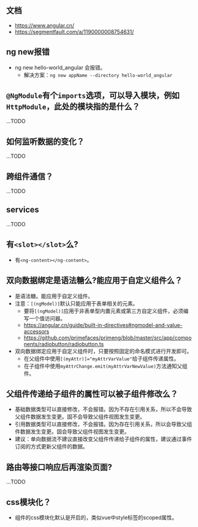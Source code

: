 ## 文档
* https://www.angular.cn/
* https://segmentfault.com/a/1190000008754631/

## ng new报错
* ng new hello-world_angular 会报错。
    - 解决方案：```ng new appName --directory hello-world_angular```

## `@NgModule`有个`imports`选项，可以导入模块，例如`HttpModule`，此处的模块指的是什么？
...TODO

## 如何监听数据的变化？
...TODO

## 跨组件通信？
...TODO

## services
...TODO

## 有`<slot></slot>`么?
* 有`<ng-content></ng-content>`。

## 双向数据绑定是语法糖么?能应用于自定义组件么？
* 是语法糖。能应用于自定义组件。
* 注意：`[(ngModel)]`默认只能应用于表单相关的元素。
  - 要将`[(ngModel)]`应用于非表单型内置元素或第三方自定义组件，必须编写一个值访问器。
  - https://angular.cn/guide/built-in-directives#ngmodel-and-value-accessors
  - https://github.com/primefaces/primeng/blob/master/src/app/components/radiobutton/radiobutton.ts
* 双向数据绑定应用于自定义组件时，只要按照固定的命名模式进行开发即可。
  - 在父组件中使用`[(myAttr)]="myAttrVarValue"`给子组件传递属性。
  - 在子组件中使用`myAttrChange.emit(myAttrVarNewValue)`方法通知父组件。

## 父组件传递给子组件的属性可以被子组件修改么？
* 基础数据类型可以直接修改，不会报错。因为不存在引用关系，所以不会导致父组件数据发生变更。固不会导致父组件视图发生变更。
* 引用数据类型可以直接修改，不会报错。因为存在引用关系，所以会导致父组件数据发生变更。固会导致父组件视图发生变更。
* 建议：单向数据流不建议直接改变父组件传递给子组件的属性，建议通过事件订阅的方式更新父组件的数据。

## 路由等接口响应后再渲染页面?
...TODO

## css模块化？
* 组件的css模块化默认是开启的，类似vue中style标签的scoped属性。
